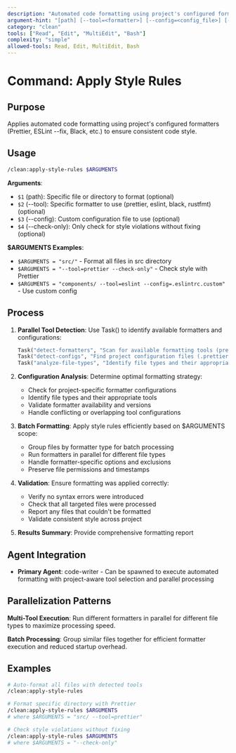 ```yaml
---
description: "Automated code formatting using project's configured formatter (prettier, eslint --fix, etc.)"
argument-hint: "[path] [--tool=<formatter>] [--config=<config_file>] [--check-only]"
category: "clean"
tools: ["Read", "Edit", "MultiEdit", "Bash"]
complexity: "simple"
allowed-tools: Read, Edit, MultiEdit, Bash
---
```


# Command: Apply Style Rules

## Purpose

Applies automated code formatting using project's configured formatters (Prettier, ESLint --fix, Black, etc.) to ensure consistent code style.

## Usage

```bash
/clean:apply-style-rules $ARGUMENTS
```

**Arguments**:

- `$1` (path): Specific file or directory to format (optional)
- `$2` (--tool): Specific formatter to use (prettier, eslint, black, rustfmt) (optional)
- `$3` (--config): Custom configuration file to use (optional)
- `$4` (--check-only): Only check for style violations without fixing (optional)

**$ARGUMENTS Examples**:

- `$ARGUMENTS = "src/"` - Format all files in src directory
- `$ARGUMENTS = "--tool=prettier --check-only"` - Check style with Prettier
- `$ARGUMENTS = "components/ --tool=eslint --config=.eslintrc.custom"` - Use custom config

## Process

1. **Parallel Tool Detection**: Use Task() to identify available formatters and configurations:

   ```python
   Task("detect-formatters", "Scan for available formatting tools (prettier, eslint, black, etc.)"),
   Task("detect-configs", "Find project configuration files (.prettierrc, .eslintrc, etc.)"),
   Task("analyze-file-types", "Identify file types and their appropriate formatters")
   ```

2. **Configuration Analysis**: Determine optimal formatting strategy:
   - Check for project-specific formatter configurations
   - Identify file types and their appropriate tools
   - Validate formatter availability and versions
   - Handle conflicting or overlapping tool configurations

3. **Batch Formatting**: Apply style rules efficiently based on $ARGUMENTS scope:
   - Group files by formatter type for batch processing
   - Run formatters in parallel for different file types
   - Handle formatter-specific options and exclusions
   - Preserve file permissions and timestamps

4. **Validation**: Ensure formatting was applied correctly:
   - Verify no syntax errors were introduced
   - Check that all targeted files were processed
   - Report any files that couldn't be formatted
   - Validate consistent style across project

5. **Results Summary**: Provide comprehensive formatting report

## Agent Integration

- **Primary Agent**: code-writer - Can be spawned to execute automated formatting with project-aware tool selection and parallel processing

## Parallelization Patterns

**Multi-Tool Execution**: Run different formatters in parallel for different file types to maximize processing speed.

**Batch Processing**: Group similar files together for efficient formatter execution and reduced startup overhead.

## Examples

```bash
# Auto-format all files with detected tools
/clean:apply-style-rules

# Format specific directory with Prettier
/clean:apply-style-rules $ARGUMENTS
# where $ARGUMENTS = "src/ --tool=prettier"

# Check style violations without fixing
/clean:apply-style-rules $ARGUMENTS
# where $ARGUMENTS = "--check-only"
